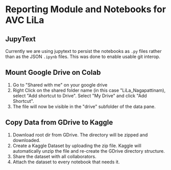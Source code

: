 # Reporting Module and Notebooks for AVC LiLa

## JupyText

Currently we are using jupytext to persist the notebooks as `.py` files rather than as the JSON `.ipynb` files. This was done to enable usable git interop.

## Mount Google Drive on Colab

1. Go to "Shared with me" on your google drive
2. Right Click on the shared folder name (in this case "LiLa_Nagapattinam), select "Add shortcut to Drive". Select "My Drive" and click "Add Shortcut".
3. The file will now be visible in the "drive" subfolder of the data pane.
   
## Copy Data from GDrive to Kaggle

1. Download root dir from GDrive. The directory will be zipped and downloaded.
2. Create a Kaggle Dataset by uploading the zip file. Kaggle will automatically unzip the file and re-create the GDrive directory structure.
3. Share the dataset with all collaborators.
4. Attach the dataset to every notebook that needs it.